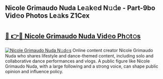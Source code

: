 ## Nicole Grimaudo Nuda Le𝚊k𝚎d N𝚞𝚍e - Part-9bo Vid𝚎o Photos Le𝚊ks Z1Cex

# <h2><a href="http://fbfazzu.evod.top/?m=Nicole+Grimaudo+Nuda">🔗 👉🔴 Nicole Grimaudo Nuda Vid𝚎o Ph𝚘t𝚘s</a></h2>

[![Nicole Grimaudo Nuda N𝚞d𝚎s](https://i.imgur.com/8V9OHl7.gif)](http://fbfazzu.evod.top/?m=Nicole+Grimaudo+Nuda)
Online content creator Nicole Grimaudo Nuda who shares lifestyle and dance-themed content, including solo and collaborative dance performances and vlogs. A public figure like Nicole Grimaudo Nuda, with a large following and a strong voice, can shape public opinion and influence policy. 
